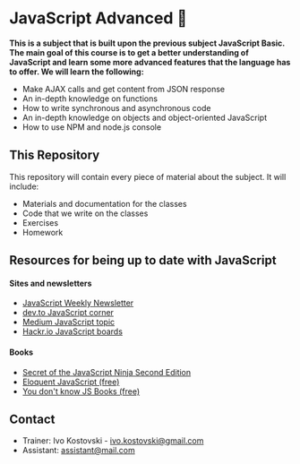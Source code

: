 # JavaScript Advanced 📘

**This is a subject that is built upon the previous subject JavaScript Basic. The main goal of this course is to get a better understanding of JavaScript and learn some more advanced features that the language has to offer. We will learn the following:**

* Make AJAX calls and get content from JSON response
* An in-depth knowledge on functions
* How to write synchronous and asynchronous code
* An in-depth knowledge on objects and object-oriented JavaScript
* How to use NPM and node.js console

## This Repository

This repository will contain every piece of material about the subject. It will include:

* Materials and documentation for the classes 
* Code that we write on the classes
* Exercises
* Homework

## Resources for being up to date with JavaScript

#### Sites and newsletters

* [JavaScript Weekly Newsletter](https://javascriptweekly.com/)
* [dev.to JavaScript corner](https://dev.to/t/javascript)
* [Medium JavaScript topic](https://medium.com/topic/javascript)
* [Hackr.io JavaScript boards](https://hackr.io/tutorials/learn-javascript)

#### Books

* [Secret of the JavaScript Ninja Second Edition](https://www.bookdepository.com/Secrets-of-the-JavaScript-Ninja--Second-Edition/9781617292859)
* [Eloquent JavaScript (free)](https://eloquentjavascript.net/)
* [You don't know JS Books (free)](https://github.com/getify/You-Dont-Know-JS)

## Contact

* Trainer: Ivo Kostovski - ivo.kostovski@gmail.com
* Assistant: assistant@mail.com
